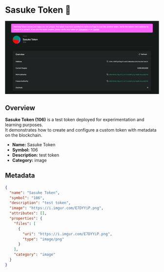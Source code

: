 # Sasuke Token 🥷

![Sasuke Token](./token.png)

## Overview
**Sasuke Token (106)** is a test token deployed for experimentation and learning purposes.  
It demonstrates how to create and configure a custom token with metadata on the blockchain.

- **Name:** Sasuke Token  
- **Symbol:** 106  
- **Description:** test token  
- **Category:** image  

## Metadata
```json
{
  "name": "Sasuke Token",
  "symbol": "106",
  "description": "test token",
  "image": "https://i.imgur.com/E7DYYiP.png",
  "attributes": [],
  "properties": {
    "files": [
      {
        "uri": "https://i.imgur.com/E7DYYiP.png",
        "type": "image/png"
      }
    ],
    "category": "image"
  }
}

